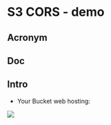 # S3 CORS - demo

## Acronym

## Doc

## Intro
* Your Bucket web hosting:

[<img src="https://pasteboard.co/JsBx8Y2.png">](https://pasteboard.co/JsBx8Y2.png)
